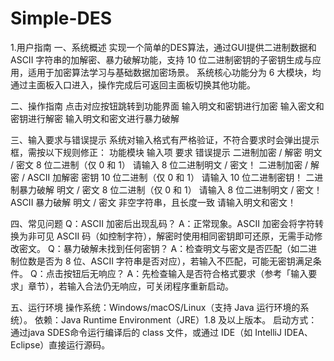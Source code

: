 # Simple-DES
1.用户指南
一、系统概述
实现一个简单的DES算法，通过GUI提供二进制数据和 ASCII 字符串的加解密、暴力破解功能，支持 10 位二进制密钥的子密钥生成与应用，适用于加密算法学习与基础数据加密场景。
系统核心功能分为 6 大模块，均通过主面板入口进入，操作完成后可返回主面板切换其他功能。

二、操作指南
点击对应按钮跳转到功能界面
输入明文和密钥进行加密
输入密文和密钥进行解密
输入明文和密文进行暴力破解

三、输入要求与错误提示
系统对输入格式有严格验证，不符合要求时会弹出提示框，需按以下规则修正：
功能模块	输入项	要求	错误提示
二进制加密 / 解密	明文 / 密文	8 位二进制（仅 0 和 1）	请输入 8 位二进制明文 / 密文！
二进制加密 / 解密 / ASCII 加解密	密钥	10 位二进制（仅 0 和 1）	请输入 10 位二进制密钥！
二进制暴力破解	明文 / 密文	8 位二进制（仅 0 和 1）	请输入 8 位二进制明文 / 密文！
ASCII 暴力破解	明文 / 密文	非空字符串，且长度一致	请输入明文和密文！

四、常见问题
Q：ASCII 加密后出现乱码？
A：正常现象。ASCII 加密会将字符转换为非可见 ASCII 码（如控制字符），解密时使用相同密钥即可还原，无需手动修改密文。
Q：暴力破解未找到任何密钥？
A：检查明文与密文是否匹配（如二进制位数是否为 8 位、ASCII 字符串是否对应），若输入不匹配，可能无密钥满足条件。
Q：点击按钮后无响应？
A：先检查输入是否符合格式要求（参考「输入要求」章节），若输入合法仍无响应，可关闭程序重新启动。

五、运行环境
操作系统：Windows/macOS/Linux（支持 Java 运行环境的系统）。
依赖：Java Runtime Environment（JRE）1.8 及以上版本。
启动方式：通过java SDES命令运行编译后的 class 文件，或通过 IDE（如 IntelliJ IDEA、Eclipse）直接运行源码。
